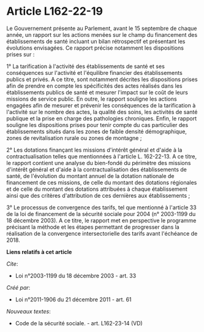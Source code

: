 # Article L162-22-19

Le Gouvernement présente au Parlement, avant le 15 septembre de chaque année, un rapport sur les actions menées sur le champ
du financement des établissements de santé incluant un bilan rétrospectif et présentant les évolutions envisagées. Ce rapport
précise notamment les dispositions prises sur : 

1° La tarification à l'activité des établissements de santé et ses conséquences sur l'activité et l'équilibre financier des
établissements publics et privés. A ce titre, sont notamment décrites les dispositions prises afin de prendre en compte les
spécificités des actes réalisés dans les établissements publics de santé et mesurer l'impact sur le coût de leurs missions de
service public. En outre, le rapport souligne les actions engagées afin de mesurer et prévenir les conséquences de la
tarification à l'activité sur le nombre des actes, la qualité des soins, les activités de santé publique et la prise en
charge des pathologies chroniques. Enfin, le rapport souligne les dispositions prises pour tenir compte du cas particulier
des établissements situés dans les zones de faible densité démographique, zones de revitalisation rurale ou zones de
montagne ; 

2° Les dotations finançant les missions d'intérêt général et d'aide à la contractualisation telles que mentionnées à
l'article L. 162-22-13. A ce titre, le rapport contient une analyse du bien-fondé du périmètre des missions d'intérêt général
et d'aide à la contractualisation des établissements de santé, de l'évolution du montant annuel de la dotation nationale de
financement de ces missions, de celle du montant des dotations régionales et de celle du montant des dotations attribuées à
chaque établissement ainsi que des critères d'attribution de ces dernières aux établissements ; 

3° Le processus de convergence des tarifs, tel que mentionné à l'article 33 de la loi de financement de la sécurité sociale
pour 2004 (n° 2003-1199 du 18 décembre 2003). A ce titre, le rapport met en perspective le programme précisant la méthode et
les étapes permettant de progresser dans la réalisation de la convergence intersectorielle des tarifs avant l'échéance de
2018.

**Liens relatifs à cet article**

_Cite_:

  - Loi n°2003-1199 du 18 décembre 2003 - art. 33

_Créé par_:

  - Loi n°2011-1906 du 21 décembre 2011 - art. 61

_Nouveaux textes_:

  - Code de la sécurité sociale. - art. L162-23-14 (VD)
